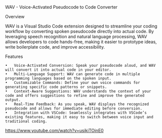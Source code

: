 WAV - Voice-Activated Pseudocode to Code Converter

Overview

WAV is a Visual Studio Code extension designed to streamline your coding workflow by converting spoken pseudocode directly into actual code. By leveraging speech recognition and natural language processing, WAV allows developers to code hands-free, making it easier to prototype ideas, write boilerplate code, and improve accessibility.

Features

	•	Voice-Activated Conversion: Speak your pseudocode aloud, and WAV will convert it into actual code in your editor.
	•	Multi-Language Support: WAV can generate code in multiple programming languages based on the spoken input.
	•	Customizable Commands: Define your own voice commands for generating specific code patterns or snippets.
	•	Context-Aware Suggestions: WAV understands the context of your code and offers suggestions to refine and improve the generated output.
	•	Real-Time Feedback: As you speak, WAV displays the recognized pseudocode and allows for immediate editing before conversion.
	•	Integration with VSCode: Seamlessly integrates with VSCode’s existing features, making it easy to switch between voice input and traditional coding.

https://www.youtube.com/watch?v=usikiTOinE0
